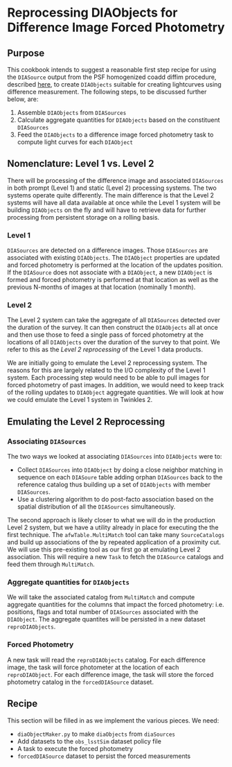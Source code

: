 # Reprocessing DIAObjects for Difference Image Forced Photometry

## Purpose
This cookbook intends to suggest a reasonable first step recipe for using the `DIASource` output from the PSF homogenized coadd diffim
procedure, described [here](https://github.com/DarkEnergyScienceCollaboration/Twinkles/blob/doc/Cookbook/CoaddDiffim.md), to create
`DIAObjects` suitable for creating lightcurves using difference measurement.  The following steps, to be discussed further below, are:</br>
1. Assemble `DIAObjects` from `DIASources`</br>
2. Calculate aggregate quantities for `DIAObjects` based on the constituent `DIASources`</br>
3. Feed the `DIAObjects` to a difference image forced photometry task to compute light curves for each `DIAObject`</br>

## Nomenclature: Level 1 vs. Level 2
There will be processing of the difference image and associated `DIASources` in both prompt (Level 1) and static (Level 2) processing
systems.  The two systems operate quite differently.  The main difference is that the Level 2 systems will have all data available at once
while the Level 1 system will be building `DIAObjects` on the fly and will have to retrieve data for further processing from persistent
storage on a rolling basis.
### Level 1
`DIASources` are detected on a difference images.  Those `DIASources` are associated with existing `DIAObjects`.  The `DIAObject` properties
are updated and forced photometry is performed at the location of the updates position.  If the `DIASource` does not associate with a
`DIAObject`, a new `DIAObject` is formed and forced photometry is performed at that location as well as the previous N-months of images at
that location (nominally 1 month).
### Level 2
The Level 2 system can take the aggregate of all `DIASources` detected over the duration of the survey.  It can then construct the `DIAObjects`
all at once and then use those to feed a single pass of forced photometry at the locations of all `DIAObjects` over the duration of the survey
to that point.  We refer to this as the *Level 2 reprocessing* of the Level 1 data products.

We are initially going to emulate the Level 2 reprocessing system.  The reasons for this are largely related to the I/O complexity of the
Level 1 system.  Each processing step would need to be able to pull images for forced photometry of past images.  In addition, we would
need to keep track of the rolling updates to `DIAObject` aggregate quantities.  We will look at how we could emulate the Level 1 system
in Twinkles 2.

## Emulating the Level 2 Reprocessing
### Associating `DIASources`
The two ways we looked at associating `DIASources` into `DIAObjects` were to:
* Collect `DIASources` into `DIAObject` by doing a close neighbor matching in sequence on each `DIASoure` table adding orphan 
`DIASources` back to the reference catalog thus building up a set of `DIAObjects` with member `DIASources`.
* Use a clustering algorithm to do post-facto association based on the spatial distribution of all the `DIASources` simultaneously.

The second approach is likely closer to what we will do in the production Level 2 system, but we have a utility already in place for
executing the the first technique.  The `afwTable.MultiMatch` tool can take many `SourceCatalogs` and build up associations of the
by repeated application of a proximity cut.  We will use this pre-existing tool as our first go at emulating Level 2 association.  This
will require a new `Task` to fetch the `DIASource` catalogs and feed them through `MultiMatch`.

### Aggregate quantities for `DIAObjects`
We will take the associated catalog from `MultiMatch` and compute aggregate quantities for the columns that impact the forced photometry:
i.e. positions, flags and total number of `DIASources` associated with the `DIAObject`.  The aggregate quantites will be persisted in a
new dataset `reproDIAObjects`.

### Forced Photometry
A new task will read the `reproDIAObjects` catalog.  For each difference image, the task will force photometer at the location of each
`reproDIAObject`.  For each difference image, the task will store the forced photometry catalog in the `forcedDIASource` dataset.

## Recipe
This section will be filled in as we implement the various pieces.  We need:
* `diaObjectMaker.py` to make `diaObjects` from `diaSources`
* Add datasets to the `obs_lsstSim` dataset policy file
* A task to execute the forced photometry
* `forcedDIASource` dataset to persist the forced measurements
